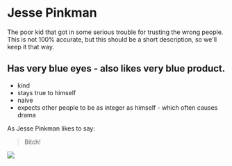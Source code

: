 # Jesse Pinkman

The poor kid that got in some serious trouble for trusting the wrong people. This is not 100% accurate, but this should be a short description, so we'll keep it that way.

## Has very blue eyes - also likes very blue product.

* kind
* stays true to himself
* naive
* expects other people to be as integer as himself - which often causes drama

As Jesse Pinkman likes to say:

> Bitch!

<img src="https://i.pinimg.com/236x/25/ed/2a/25ed2a040ec20ec8437dfd66a6046319--breaking-bad-jesse-jesse-pinkman.jpg"/>